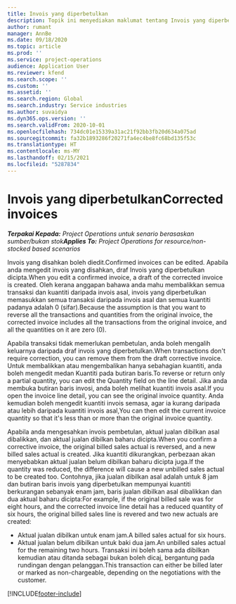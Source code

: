 ```yaml
---
title: Invois yang diperbetulkan
description: Topik ini menyediakan maklumat tentang Invois yang diperbetulkan.
author: rumant
manager: AnnBe
ms.date: 09/18/2020
ms.topic: article
ms.prod: ''
ms.service: project-operations
audience: Application User
ms.reviewer: kfend
ms.search.scope: ''
ms.custom: ''
ms.assetid: ''
ms.search.region: Global
ms.search.industry: Service industries
ms.author: suvaidya
ms.dyn365.ops.version: ''
ms.search.validFrom: 2020-10-01
ms.openlocfilehash: 734dc01e15339a31ac21f92bb3fb20d634a075ad
ms.sourcegitcommit: fa32b1893286f20271fa4ec4be8fc68bd135f53c
ms.translationtype: HT
ms.contentlocale: ms-MY
ms.lasthandoff: 02/15/2021
ms.locfileid: "5287834"
---
```

# <a name="corrected-invoices"></a><span data-ttu-id="b92b1-103">Invois yang diperbetulkan</span><span class="sxs-lookup"><span data-stu-id="b92b1-103">Corrected invoices</span></span>

<span data-ttu-id="b92b1-104">_**Terpakai Kepada:** Project Operations untuk senario berasaskan sumber/bukan stok_</span><span class="sxs-lookup"><span data-stu-id="b92b1-104">_**Applies To:** Project Operations for resource/non-stocked based scenarios_</span></span>

<span data-ttu-id="b92b1-105">Invois yang disahkan boleh diedit.</span><span class="sxs-lookup"><span data-stu-id="b92b1-105">Confirmed invoices can be edited.</span></span> <span data-ttu-id="b92b1-106">Apabila anda mengedit invois yang disahkan, draf Invois yang diperbetulkan dicipta.</span><span class="sxs-lookup"><span data-stu-id="b92b1-106">When you edit a confirmed invoice, a draft of the corrected invoice is created.</span></span> <span data-ttu-id="b92b1-107">Oleh kerana anggapan bahawa anda mahu membalikkan semua transaksi dan kuantiti daripada invois asal, invois yang diperbetulkan memasukkan semua transaksi daripada invois asal dan semua kuantiti padanya adalah 0 (sifar).</span><span class="sxs-lookup"><span data-stu-id="b92b1-107">Because the assumption is that you want to reverse all the transactions and quantities from the original invoice, the corrected invoice includes all the transactions from the original invoice, and all the quantities on it are zero (0).</span></span>

<span data-ttu-id="b92b1-108">Apabila transaksi tidak memerlukan pembetulan, anda boleh mengalih keluarnya daripada draf invois yang diperbetulkan.</span><span class="sxs-lookup"><span data-stu-id="b92b1-108">When transactions don't require correction, you can remove them from the draft corrective invoice.</span></span> <span data-ttu-id="b92b1-109">Untuk membalikkan atau mengembalikan hanya sebahagian kuantiti, anda boleh mengedit medan Kuantiti pada butiran baris.</span><span class="sxs-lookup"><span data-stu-id="b92b1-109">To reverse or return only a partial quantity, you can edit the Quantity field on the line detail.</span></span> <span data-ttu-id="b92b1-110">Jika anda membuka butiran baris invosi, anda boleh melihat kuantiti invois asal.</span><span class="sxs-lookup"><span data-stu-id="b92b1-110">If you open the invoice line detail, you can see the original invoice quantity.</span></span> <span data-ttu-id="b92b1-111">Anda kemudian boleh mengedit kuantiti invois semasa, agar ia kurang daripada atau lebih daripada kuantiti invois asal,</span><span class="sxs-lookup"><span data-stu-id="b92b1-111">You can then edit the current invoice quantity so that it's less than or more than the original invoice quantity.</span></span>

<span data-ttu-id="b92b1-112">Apabila anda mengesahkan invois pembetulan, aktual jualan dibilkan asal dibalikkan, dan aktual jualan dibilkan baharu dicipta.</span><span class="sxs-lookup"><span data-stu-id="b92b1-112">When you confirm a corrective invoice, the original billed sales actual is reversed, and a new billed sales actual is created.</span></span> <span data-ttu-id="b92b1-113">Jika kuantiti dikurangkan, perbezaan akan menyebabkan aktual jualan belum dibilkan baharu dicipta juga.</span><span class="sxs-lookup"><span data-stu-id="b92b1-113">If the quantity was reduced, the difference will cause a new unbilled sales actual to be created too.</span></span> <span data-ttu-id="b92b1-114">Contohnya, jika jualan dibilkan asal adalah untuk 8 jam dan butiran baris invois yang diperbetulkan mempunyai kuantiti berkurangan sebanyak enam jam, baris jualan dibilkan asal dibalikkan dan dua aktual baharu dicipta:</span><span class="sxs-lookup"><span data-stu-id="b92b1-114">For example, if the original billed sale was for eight hours, and the corrected invoice line detail has a reduced quantity of six hours, the original billed sales line is revered and two new actuals are created:</span></span>

- <span data-ttu-id="b92b1-115">Aktual jualan dibilkan untuk enam jam.</span><span class="sxs-lookup"><span data-stu-id="b92b1-115">A billed sales actual for six hours.</span></span>
- <span data-ttu-id="b92b1-116">Aktual jualan belum dibilkan untuk baki dua jam.</span><span class="sxs-lookup"><span data-stu-id="b92b1-116">An unbilled sales actual for the remaining two hours.</span></span> <span data-ttu-id="b92b1-117">Transaksi ini boleh sama ada dibilkan kemudian atau ditanda sebagai bukan boleh dicaj, bergantung pada rundingan dengan pelanggan.</span><span class="sxs-lookup"><span data-stu-id="b92b1-117">This transaction can either be billed later or marked as non-chargeable, depending on the negotiations with the customer.</span></span>


[!INCLUDE[footer-include](../includes/footer-banner.md)]